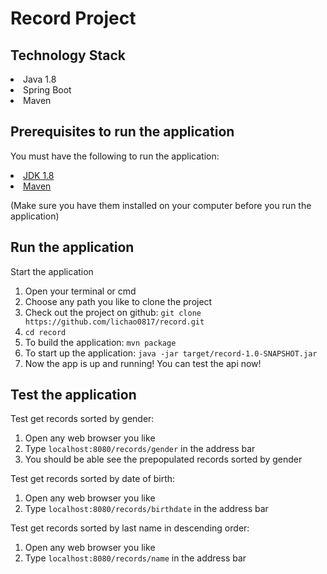 # Record Project
## Technology Stack

<li>Java 1.8</li>
<li>Spring Boot</li>
<li>Maven</li>

## Prerequisites to run the application

You must have the following to run the application:
<li><a href="http://www.oracle.com/technetwork/java/javase/downloads/jdk8-downloads-2133151.html">JDK 1.8</a></li>
<li><a href="https://maven.apache.org/">Maven</a></li>

(Make sure you have them installed on your computer before you run the application)

## Run the application

Start the application
<ol>
<li>Open your terminal or cmd</li>
<li>Choose any path you like to clone the project</li>
<li>Check out the project on github: <code>git clone https://github.com/lichao0817/record.git</code></li>
<li><code>cd record</code></li>
<li>To build the application: <code>mvn package</code></li>
<li>To start up the application: <code>java -jar target/record-1.0-SNAPSHOT.jar</code></li>
<li>Now the app is up and running! You can test the api now!</li>
</ol>

## Test the application

Test get records sorted by gender:
<ol>
<li>Open any web browser you like</li>
<li>Type <code>localhost:8080/records/gender</code> in the address bar</li>
<li>You should be able see the prepopulated records sorted by gender</li>
</ol>

Test get records sorted by date of birth:
<ol>
<li>Open any web browser you like</li>
<li>Type <code>localhost:8080/records/birthdate</code> in the address bar</li>
</ol>

Test get records sorted by last name in descending order:
<ol>
<li>Open any web browser you like</li>
<li>Type <code>localhost:8080/records/name</code> in the address bar</li>
</ol>
